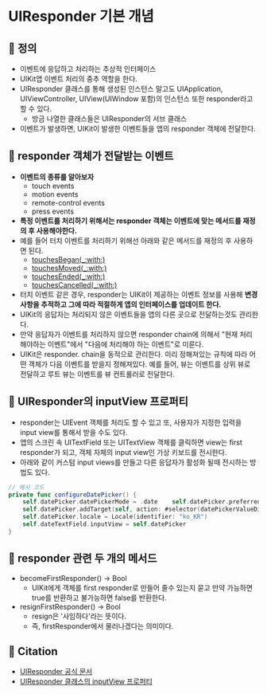 # UIResponder 기본 개념

## 🍎 정의
- 이벤트에 응답하고 처리하는 추상적 인터페이스
- UIKit앱 이벤트 처리의 중추 역할을 한다.
- UIResponder 클래스를 통해 생성된 인스턴스 말고도 UIApplication, UIViewController, UIView(UIWindow 포함)의 인스턴스 또한 responder라고 할 수 있다.
    - 방금 나열한 클래스들은 UIResponder의 서브 클래스
- 이벤트가 발생하면, UIKit이 발생한 이벤트들을 앱의 responder 객체에 전달한다.

## 🍎 responder 객체가 전달받는 이벤트
- **이벤트의 종류를 알아보자**
    - touch events
    - motion events
    - remote-control events
    - press events
- **특정 이벤트를 처리하기 위해서는 responder 객체는 이벤트에 맞는 메서드를 재정의 후 사용해야한다.**
- 예를 들어 터치 이벤트를 처리하기 위해선 아래와 같은 메서드를 재정의 후 사용하면 된다.
     - [touchesBegan(_:with:)](https://developer.apple.com/documentation/uikit/uiresponder/1621142-touchesbegan)
     - [touchesMoved(_:with:)](https://developer.apple.com/documentation/uikit/uiresponder/1621107-touchesmoved)
     - [touchesEnded(_:with:)](https://developer.apple.com/documentation/uikit/uiresponder/1621084-touchesended)
     - [touchesCancelled(_:with:)](https://developer.apple.com/documentation/uikit/uiresponder/1621116-touchescancelled)
- 터치 이벤트 같은 경우, responder는 UIKit이 제공하는 이벤트 정보를 사용해 **변경 사항을 추적하고 그에 따라 적절하게 앱의 인터페이스를 업데이트 한다.**
- UIKit의 응답자는 처리되지 않은 이벤트들을 앱의 다른 곳으로 전달하는것도 관리한다.
- 만약 응답자가 이벤트를 처리하지 않으면 responder chain에 의해서 "현재 처리 해야하는 이벤트"에서 "다음에 처리해야 하는 이벤트"로 미룬다.
- UIKit은 responder. chain을 동적으로 관리한다. 미리 정해져있는 규칙에 따라 어떤 객체가 다음 이벤트를 받을지 정해져있다. 예를 들어, 뷰는 이벤트를 상위 뷰로 전달하고 루트 뷰는 이벤트를 뷰 컨트롤러로 전달한다.

## 🍎 UIResponder의 inputView 프로퍼티
- responder는 UIEvent 객체를 처리도 할 수 있고 또, 사용자가 지정한 입력을 input view를 통해서 받을 수도 있다.
- 앱의 스크린 속 UITextField 또는 UITextView 객체를 클릭하면 view는 first responder가 되고, 객체 자체의 input view인 가상 키보드를 전시한다.
- 아래와 같이 커스텀 input views를 만들고 다른 응답자가 활성화 될때 전시하는 방법도 있다.
```swift
// 예시 코드
private func configureDatePicker() {
    self.datePicker.datePickerMode = .date    self.datePicker.preferredDatePickerStyle = .wheels
    self.datePicker.addTarget(self, action: #selector(datePickerValueDidChange(_:)), for: .valueChanged)
    self.datePicker.locale = Locale(identifier: "ko_KR")
    self.dateTextField.inputView = self.datePicker
}
```
## 🍎 responder 관련 두 개의 메서드
- becomeFirstResponder() -> Bool
    - UIKit에게 객체를 first responder로 만들어 줄수 있는지 묻고 만약 가능하면 true를 반환하고 불가능하면 false를 반환한다.
- resignFirstResponder() -> Bool
    - resign은 '사임하다'라는 뜻이다.
    - 즉, firstResponder에서 물러나겠다는 의미이다.

## 🍎 Citation
- [UIResponder 공식 문서](https://developer.apple.com/documentation/uikit/uiresponder)
- [UIResponder 클래스의 inputView 프로퍼티](https://developer.apple.com/documentation/uikit/uiresponder/1621092-inputview)
